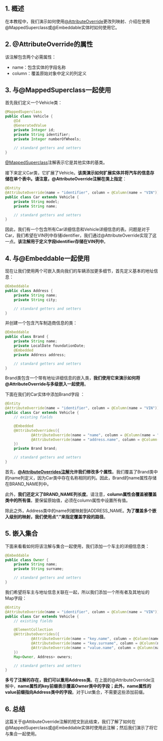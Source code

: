 ## 1. 概述

在本教程中，我们演示如何使用[@AttributeOverride](https://docs.oracle.com/javaee/6/api/javax/persistence/AttributeOverride.html)更改列映射、介绍在使用@MappedSuperclass或@Embeddable实体时如何使用它。

## 2. @AttributeOverride的属性

该注解包含两个必需属性：

-   name：包含实体的字段名称
-   column：覆盖原始对象中定义的列定义

## 3. 与@MappedSuperclass一起使用

首先我们定义一个Vehicle类：

```java
@MappedSuperclass
public class Vehicle {
    @Id
    @GeneratedValue
    private Integer id;
    private String identifier;
    private Integer numberOfWheels;
    
    // standard getters and setters
}
```

[@MappedSuperclass](https://docs.oracle.com/javaee/5/api/javax/persistence/MappedSuperclass.html)注解表示它是其他实体的基类。

接下来定义Car类，它扩展了Vehicle。**该类演示如何扩展实体并将汽车的信息存储在单个表中。请注意，@AttributeOverride注解在类上指定**：

```java
@Entity
@AttributeOverride(name = "identifier", column = @Column(name = "VIN"))
public class Car extends Vehicle {
    private String model;
    private String name;

    // standard getters and setters
}
```

因此，我们有一个包含所有Car详细信息和Vehicle详细信息的表。问题是对于Car，我们希望在VIN列中存储identifier，我们通过@AttributeOverride实现了这一点。**该注解用于定义字段identifier存储在VIN列中**。 

## 4. 与@Embeddable一起使用

现在让我们使用两个可嵌入类向我们的车辆添加更多细节，首先定义基本的地址信息：

```java
@Embeddable
public class Address {
    private String name;
    private String city;

    // standard getters and setters
}
```

并创建一个包含汽车制造商信息的类：

```java
@Embeddable
public class Brand {
    private String name;
    private LocalDate foundationDate;
    @Embedded
    private Address address;

    // standard getters and setters
}
```

Brand类包含一个带有地址详细信息的嵌入类，**我们使用它来演示如何将@AttributeOverride与多级嵌入一起使用**。

下面在我们的Car实体中添加Brand字段 ：

```java
@Entity
@AttributeOverride(name = "identifier", column = @Column(name = "VIN"))
public class Car extends Vehicle {
    // existing fields

    @Embedded
    @AttributeOverrides({
			@AttributeOverride(name = "name", column = @Column(name = "BRAND_NAME", length = 5)), 
			@AttributeOverride(name = "address.name", column = @Column(name = "ADDRESS_NAME"))
    })
    private Brand brand;

    // standard getters and setters
}
```

首先，**[@AttributeOverrides注解](https://docs.oracle.com/javaee/5/api/javax/persistence/AttributeOverrides.html)允许我们修改多个属性**。我们覆盖了Brand类中的name列定义，因为Car类中存在名称相同的列。因此，Brand的name属性存储在BRAND_NAME列中。

此外，**我们还定义了BRAND_NAME列长度**。请注意，**column属性会覆盖被覆盖类中的所有值**，要保留原始值，必须在column属性中设置所有值。

除此之外，Address类中的name列被映射到ADDRESS_NAME。**为了覆盖多个嵌入级别的映射，我们使用点“.”来指定覆盖字段的路径**。

## 5. 嵌入集合

下面来看看如何将该注解与集合一起使用，我们添加一个车主的详细信息类：

```java
@Embeddable
public class Owner {
    private String name;
    private String surname;

    // standard getters and setters
}
```

我们希望将车主与地址信息关联在一起，所以我们添加一个所有者及其地址的Map字段：

```java
@Entity
@AttributeOverride(name = "identifier", column = @Column(name = "VIN"))
public class Car extends Vehicle {
    // existing fields

    @ElementCollection
    @AttributeOverrides({
			@AttributeOverride(name = "key.name", column = @Column(name = "OWNER_NAME")), 
			@AttributeOverride(name = "key.surname", column = @Column(name = "OWNER_SURNAME")), 
			@AttributeOverride(name = "value.name", column = @Column(name = "ADDRESS_NAME")),
    })
    Map<Owner, Address> owners;

    // standard getters and setters
}
```

**多亏了注解的存在，我们可以重用Address类**。在上面的@AttributeOverride注解中，**name属性的key前缀表示覆盖Owner类中的字段；此外，name属性的value前缀指向Address类中的字段**。对于List集合，不需要这些添加前缀。

## 6. 总结

这篇关于@AttibuteOverride注解的短文到此结束，我们了解了如何在@MappedSuperclass或@Embeddable实体时使用此注解；然后我们演示了将它与集合一起使用。
